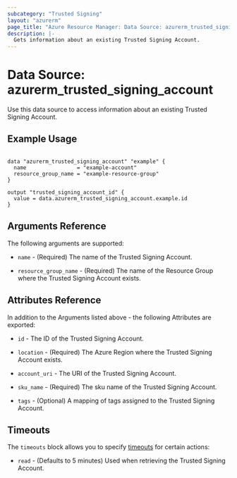 ```yaml
---
subcategory: "Trusted Signing"
layout: "azurerm"
page_title: "Azure Resource Manager: Data Source: azurerm_trusted_signing_account"
description: |-
  Gets information about an existing Trusted Signing Account.
---
```


# Data Source: azurerm_trusted_signing_account

Use this data source to access information about an existing Trusted Signing Account.

## Example Usage

```hcl

data "azurerm_trusted_signing_account" "example" {
  name                = "example-account"
  resource_group_name = "example-resource-group"
}

output "trusted_signing_account_id" {
  value = data.azurerm_trusted_signing_account.example.id
}
```

## Arguments Reference

The following arguments are supported:

* `name` - (Required) The name of the Trusted Signing Account.

* `resource_group_name` - (Required) The name of the Resource Group where the Trusted Signing Account exists.

## Attributes Reference

In addition to the Arguments listed above - the following Attributes are exported: 

* `id` - The ID of the Trusted Signing Account.

* `location` - (Required) The Azure Region where the Trusted Signing Account exists.

* `account_uri` - The URI of the Trusted Signing Account.

* `sku_name` - (Required) The sku name of the Trusted Signing Account.

* `tags` - (Optional) A mapping of tags assigned to the Trusted Signing Account.

## Timeouts

The `timeouts` block allows you to specify [timeouts](https://www.terraform.io/language/resources/syntax#operation-timeouts) for certain actions:

* `read` - (Defaults to 5 minutes) Used when retrieving the Trusted Signing Account.